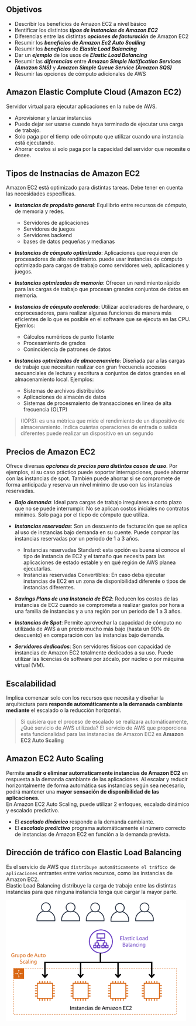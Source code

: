## Objetivos
- Describir los beneficios de Amazon EC2 a nivel básico
- Ifentificar los distintos ***tipos de instancias de Amazon EC2***
- Diferencias entre las distintas ***opciones de facturación*** de Amazon EC2
- Resumir los ***beneficios de Amazon Ec2 Auto Scalling***
- Resumir los ***beneficios*** de ***Elastic Load Balancing***
- Dar un ***ejemplo*** de los usos de ***Elastic Load Balancing***
- Resumir las ***diferencias*** entre ***Amazon Simple Notification Services (Amazon SNS)*** y ***Amazon Simple Queue Service (Amazon SQS)***
- Resumir las opciones de cómputo adicionales de AWS

## Amazon Elastic Complute Cloud (Amazon EC2)  
Servidor virtual para ejecutar aplicaciones en la nube de AWS.
- Aprovisionar y lanzar instancias
- Puede dejar ser usarse cuando haya terminado de ejecutar una carga de trabajo.
- Solo paga por el tiemp ode cómputo que utilizar cuando una instancia está ejecutando.
- Ahorrar costos si solo paga por la capacidad del servidor que necesite o desee.  

## Tipos de Instnacias de Amazon EC2  
Amazon EC2 está optimizado para distintas tareas. Debe tener en cuenta las necesidades específicas.
- ***Instancias de propósito general***: Equilibrio entre recursos de cómputo, de memoria y redes.
    - Servidores de aplicaciones
    - Servidores de juegos
    - Servidores backend
    - bases de datos pequeñas y medianas

- ***Instancias de cómputo optimizado***: Aplicaciones que requieren de procesadores de alto rendimiento. puede usar instancias de cómputo optimizado para cargas de trabajo como servidores web, aplicaciones y juegos.  

- ***Instancias optmizadas de memoria***: Ofrecen un rendimiento rápido para las cargas de trabajo que procesan grandes conjuntos de datos en memoria.   

- ***Instancias de cómputo acelerado***: Utilizar aceleradores de hardware, o coprocesadores, para realizar algunas funciones de manera más eficientes de lo que es posible en el software que se ejecuta en las CPU. Ejemlos:
    - Cálculos numéricos de punto flotante
    - Procesamiento de grados
    - Conincidencia de patrones de datos

- ***Instancias optmizadas de almacenamieto***: Diseñada par a las cargas de trabajo que necesitan realizar con gran frecuencia accesos secuanciales de lectura y escritura a conjuntos de datos grandes en el almacenamiento local. Ejemplos: 
     - Sistemas de archivos distribuidos
     - Aplicaciones de almacén de datos
     - Sistemas de procesmaiento de transacciones en linea de alta frecuencia (OLTP)  

> (IOPS): es una métrica que mide el rendimiento de un dispositivo de almacenamiento. Indica cuántas operaciones de entrada o salida diferentes puede realizar un dispositivo en un segundo  

## Precios de Amazon EC2  
Ofrece diversas ***opciones de precios para distintos casos de uso***. Por ejemplos, si su caso práctico puede soportar interrupciones, puede ahorrar con las instancias de spot. También puede ahorrar si se compromete de forma anticipada y reserva un nivel mínimo de uso con las instancias reservadas.  
- ***Bajo demanda***: Ideal para cargas de trabajo irregulares a corto plazo que no se puede interrumpir. No se aplican costos iniciales no contratos mínimos. Solo paga por el tiepo de cómputo que utiliza.

- ***Instancias reservadas***: Son un descuento de facturación que se aplica al uso de instancias bajo demanda en su cuente. Puede comprar las instancias reservadas por un periodo de 1 a 3 años.
    - Instancias reservadas Standard: esta opción es buena si conoce el tipo de instancia de EC2 y el tamaño que necesita para las aplicaciones de estado estable y en qué región de AWS planea ejecutarlas.
    - Instancias reservadas Convertibles: En caso deba ejecutar instancias de EC2 en un zona de disponibilidad diferente o tipos de instancias diferentes.

- ***Savings Plans de una Instancia de EC2***: Reducen los costos de las instancias de EC2 cuando se comprometa a realizar gastos por hora a una familia de instancias y a una región por un periodo de 1 a 3 años.
- ***Instancias de Spot***: Permite aprovechar la capacidad de cómputo no utilizada de AWS a un precio mucho más bajo (hasta un 90% de descuento) en comparación con las instancias bajo demanda.
- ***Servidores dedicados***: Son servidores físicos con capacidad de instancias de Amazon EC2 totalmente dedicados a su uso. Puede utilizar las licencias de software por zócalo, por núcleo o por máquina virtual (VM).

## Escalabilidad  
Implica comenzar solo con los recursos que necesita y diseñar la arquitectura para **responde automáticamente a la demanada cambiante mediante** el escalado o la reducción horizontal.

> Si quisiera que el proceso de escalado se realizara automáticamente, ¿Qué servicio de AWS utilizada? El servicio de AWS que proporciona esta funcionalidad para las instanacias de Amazon EC2 es **Amazon EC2 Auto Scaling**  

## Amazon EC2 Auto Scaling  
Permite **anadir o eliminar automaticamente instancias de Amazon EC2** en respuesta a la demanda cambiante de las aplicaciones. Al escalar y reducir horizontalmente de forma automática sus instancias según sea necesario, podrá mantener una **mayor sensación de disponibilidad de las aplicaciones**.  
En Amazon EC2 Auto Scaling, puede utilizar 2 enfoques, escalado dinámico y escalado predictivo.
- El ***escalado dinámico*** responde a la demanda cambiante.
- El ***escalado predictivo*** programa automáticamente el número correcto de instancias de Amazon EC2 en función a la demanda prevista.

## Dirección de tráfico con Elastic Load Balancing  
Es el servicio de AWS que ``distribuye automáticamente el tráfico de aplicaciones`` entrantes entre varios recursos, como las instancias de Amazon EC2.  
Elastic Load Balancing distribuye la carga de trabajo entre las distintas instancias para que ninguna instancia tenga que cargar la mayor parte.  

![](../images/Elastic-Load-Balancer.png)  


